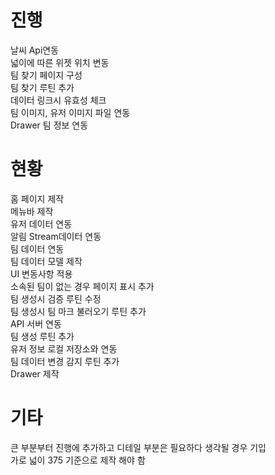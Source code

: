 # 진행  

날씨 Api연동  
넓이에 따른 위젯 위치 변동  
팀 찾기 페이지 구성  
팀 찾기 루틴 추가  
데이터 링크시 유효성 체크  
팀 이미지, 유저 이미지 파일 연동  
Drawer 팀 정보 연동  

# 현황  

홈 페이지 제작  
메뉴바 제작  
유저 데이터 연동  
알림 Stream데이터 연동  
팀 데이터 연동  
팀 데이터 모델 제작  
UI 변동사항 적용  
소속된 팀이 없는 경우 페이지 표시 추가  
팀 생성시 검증 루틴 수정  
팀 생성시 팀 마크 불러오기 루틴 추가  
API 서버 연동  
팀 생성 루틴 추가  
유저 정보 로컬 저장소와 연동  
팀 데이터 변경 감지 루틴 추가  
Drawer 제작  

# 기타  

큰 부분부터 진행에 추가하고 디테일 부분은 필요하다 생각될 경우 기입  
가로 넓이 375 기준으로 제작 해야 함  